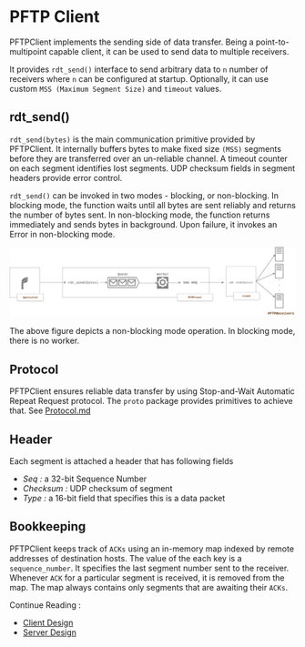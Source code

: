 # PFTP Client

PFTPClient implements the sending side of data transfer. Being a point-to-multipoint capable client, it can be used to send data to multiple receivers.

It provides `rdt_send()` interface to send arbitrary data to `n` number of receivers where `n` can be configured at startup. Optionally, it can use custom `MSS (Maximum Segment Size)` and `timeout` values. 

## rdt\_send()

`rdt_send(bytes)` is the main communication primitive provided by PFTPClient. It internally buffers bytes to make fixed size `(MSS)` segments before they are transferred over an un-reliable channel. A timeout counter on each segment identifies lost segments. UDP checksum fields in segment headers provide error control.

`rdt_send()` can be invoked in two modes - blocking, or non-blocking. In blocking mode, the function waits until all bytes are sent reliably and returns the number of bytes sent. In non-blocking mode, the function returns immediately and sends bytes in background. Upon failure, it invokes an Error in non-blocking mode. 

![rdt_send()](./rdt_send.png)

The above figure depicts a non-blocking mode operation. In blocking mode, there is no worker.

## Protocol

PFTPClient ensures reliable data transfer by using Stop-and-Wait Automatic Repeat Request protocol. The `proto` package provides primitives to achieve that. See [Protocol.md](./Protocol.md)

## Header

Each segment is attached a header that has following fields

- *Seq :* a 32-bit Sequence Number
- *Checksum :* UDP checksum of segment
- *Type :* a 16-bit field that specifies this is a data packet

## Bookkeeping

PFTPClient keeps track of `ACKs` using an in-memory map indexed by remote addresses of destination hosts.  The value of the each key is a `sequence_number`. It specifies the last segment number sent to the receiver. Whenever `ACK` for a particular segment is received, it is removed from the map. The map always contains only segments that are awaiting their `ACKs`.

Continue Reading :
- [Client Design](./Client.md)
- [Server Design](./Server.md)
